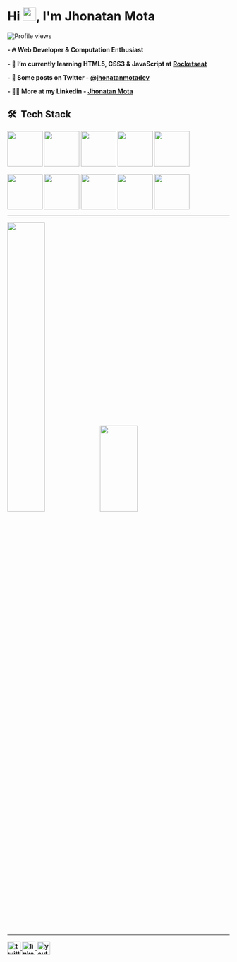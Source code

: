 <h1 align="left">Hi <img src="https://raw.githubusercontent.com/kaueMarques/kaueMarques/master/hi.gif" height="30px">, I'm Jhonatan Mota</h1>
<p align="left"> <img src="https://komarev.com/ghpvc/?username=JhonatanMotaDev&color=yellow" alt="Profile views" /></p>


<b> - 🔥 Web Developer & Computation Enthusiast  

<b> - 🔭 I’m currently learning HTML5, CSS3 & JavaScript at [Rocketseat](https://github.com/Rocketseat) </b>
 
<b> - 💬 Some posts on Twitter - [@jhonatanmotadev](https://twitter.com/jhonatanmotadev/with_replies) </b>
 
<b> - 👨‍💻 More at my Linkedin - [Jhonatan Mota](https://www.linkedin.com/in/jhonatan-mota-2a61b5259/) </b>

## 🛠 &nbsp;Tech Stack
<div>
 <img align="center" height="80px" widht="80px" src="https://cdn.jsdelivr.net/gh/devicons/devicon/icons/html5/html5-original.svg"/>
 <img align="center" height="80px" widht="80px" src="https://cdn.jsdelivr.net/gh/devicons/devicon/icons/css3/css3-original.svg" />
 <img align="center" height="80px" widht="80px" src="https://cdn.jsdelivr.net/gh/devicons/devicon/icons/javascript/javascript-original.svg"/>
 <img align="center" height="80px" widht="80px" src="https://cdn.jsdelivr.net/gh/devicons/devicon/icons/c/c-original.svg" />
 <img align="center" height="80px" widht="80px" src="https://cdn.jsdelivr.net/gh/devicons/devicon/icons/cplusplus/cplusplus-original.svg" /> <br><br>
 <img align="center" height="80px" widht="80px" src="https://cdn.jsdelivr.net/gh/devicons/devicon/icons/visualstudio/visualstudio-plain.svg" /> 
 <img align="center" height="80px" widht="80px" src="https://cdn.jsdelivr.net/gh/devicons/devicon/icons/windows8/windows8-original.svg" />
 <img align="center" height="80px" widht="80px" src="https://cdn.jsdelivr.net/gh/devicons/devicon/icons/git/git-original.svg" />
 <img align="center" height="80px" widht="80px" src="https://cdn.jsdelivr.net/gh/devicons/devicon/icons/figma/figma-original.svg" />    
 <img align="center" height="80px" widht="80px" src="https://cdn.jsdelivr.net/gh/devicons/devicon/icons/github/github-original-wordmark.svg" /> 
</div>

<hr>

<div>
<img height="41%" height="195px" src="https://github-readme-stats.vercel.app/api?username=JhonatanMotaDev&show_icons=true&theme=midnight-purple&include_all_commits=true&count_private=true"/>
  
<img width="41%" height="195px" src="https://github-readme-stats.vercel.app/api/top-langs/?username=JhonatanMotaDev&show_icons=true&theme=midnight-purple&include_all_commits=true&count_private=true"/>
</div>

<hr>

<div>
 
<a href="https://twitter.com" target="(https://twitter.com/jhonatanmotadev)">
  <img height="30px" widht="30px" align="center" src="https://img.shields.io/badge/-JhonatanMotaDev-05122A?style=flat&logo=twitter" alt="twitter"/>  
</a>
<a href="https://linkedin.com" target="[_blank](https://www.linkedin.com/in/jhonatan-mota-2a61b5259/)">
  <img height="30px" widht="30px" align="center" src="https://img.shields.io/badge/-Jhonatan Mota-05122A?style=flat&logo=linkedin" alt="linkedin"/>
</a>
<a href="https://youtube.com" target="[_blank](https://www.youtube.com/channel/UC6wU1npKy8dbMRRc6TExbrQ)">
 <img height="30px" widht="30px" align="center" src="https://img.shields.io/badge/-Jhonatan Mota-05122A?style=flat&logo=youtube" alt="youtube"/>
</a>
 
</div>
